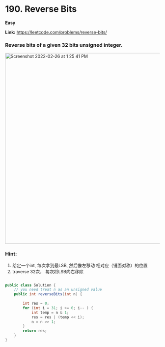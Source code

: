 # 190. Reverse Bits

**Easy**

**Link:** https://leetcode.com/problems/reverse-bits/

### Reverse bits of a given 32 bits unsigned integer.   

<img width="620" alt="Screenshot 2022-02-26 at 1 25 41 PM" src="https://user-images.githubusercontent.com/37359804/155830456-793a7e42-629f-41e6-a911-07ad1968a984.png">


### Hint:
1. 给定一个int, 每次拿到最LSB, 然后像左移动 相对应（镜面对称）的位置
2. traverse 32次， 每次将LSB向右移除

```java

public class Solution {
    // you need treat n as an unsigned value
    public int reverseBits(int n) {
            
        int res = 0;
        for (int i = 31; i >= 0; i-- ) {
            int temp = n & 1;
            res = res | (temp << i);
            n = n >> 1;
        }
        return res;
    }
}

```